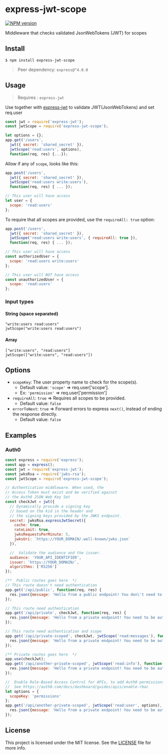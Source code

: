 # express-jwt-scope
[![NPM version](https://img.shields.io/npm/v/express-jwt-scope.svg)](https://www.npmjs.com/package/express-jwt-scope)

Middleware that checks validated JsonWebTokens (JWT) for scopes

## Install

    $ npm install express-jwt-scope

> Peer dependency: `express@^4.0.0`

## Usage

>Requires : `express-jwt`

Use together with [express-jwt](https://github.com/auth0/express-jwt) to validate JWT(JsonWebTokens) and set req.user

```javascript
const jwt = require('express-jwt');
const jwtScope = require('express-jwt-scope');

let options = {};
app.get('/users',
  jwt({ secret: 'shared_secret' }),
  jwtScope('read:users', options),
  function(req, res) {...});
```

Allow if any of `scope`, looks like this:

```javascript
app.post('/users',
  jwt({ secret: 'shared_secret' }),
  jwtScope('read:users write:users'),
  function(req, res) { ... });

// This user will have access
let user = {
  scope: 'read:users'
};
```

To require that all scopes are provided, use the `requireAll: true` option:

```javascript
app.post('/users',
  jwt({ secret: 'shared_secret' }),
  jwtScope('read:users write:users', { requireAll: true }),
  function(req, res) { ... });

// This user will have access
const authorizedUser = {
  scope: 'read:users write:users'
};

// This user will NOT have access
const unauthorizedUser = {
  scope: 'read:users'
};
```

### Input types
#### String (space separated)

```
"write:users read:users"
jwtScope("write:users read:users")
```
#### Array

```
["write:users", "read:users"]
jwtScope(["write:users", "read:users"])
```

## Options

- `scopeKey`: The user property name to check for the scope(s). 
    -   Default value: `'scope'` => req.user['scope'].
    -   Ex: `'permission'` => req.user['permission']
- `requireAll`: `true` => Requires all scopes to be provided. 
    -   Default value: `false`
- `errorToNext`: `true` => Forward errors to express `next()`, instead of ending the response directly. 
    -   Default value: `false`
    
##  Examples
### Auth0
```js
const express = require('express');
const app = express();
const jwt = require('express-jwt');
const jwksRsa = require('jwks-rsa');
const jwtScope = require('express-jwt-scope');

// Authentication middleware. When used, the
// Access Token must exist and be verified against
// the Auth0 JSON Web Key Set
const checkJwt = jwt({
  // Dynamically provide a signing key
  // based on the kid in the header and 
  // the signing keys provided by the JWKS endpoint.
  secret: jwksRsa.expressJwtSecret({
    cache: true,
    rateLimit: true,
    jwksRequestsPerMinute: 5,
    jwksUri: `https://YOUR_DOMAIN/.well-known/jwks.json`
  }),

  //  Validate the audience and the issuer.
  audience: 'YOUR_API_IDENTIFIER',
  issuer: `https://YOUR_DOMAIN/`,
  algorithms: ['RS256']
});

/**  Public routes goes here  */
// This route doesn't need authentication
app.get('/api/public', function(req, res) {
  res.json({message: 'Hello from a public endpoint! You don\'t need to be authenticated to see this.'});
});

// This route need authentication
app.get('/api/private', checkJwt, function(req, res) {
  res.json({message: 'Hello from a private endpoint! You need to be authenticated to see this.'});
});

// This route need authentication and scope
app.get('/api/private-scoped', checkJwt, jwtScope('read:messages'), function(req, res) {
  res.json({message: 'Hello from a private endpoint! You need to be authenticated and have a req.user.scope of read:messages to see this.'});
});

/** Private routes goes here  */
app.use(checkJwt);
app.get('/api/another-private-scoped', jwtScope('read:info'), function(req, res) {
  res.json({message: 'Hello from a private endpoint! You need to be authenticated and have `read:info` included in req.user.scope to see this.'});
});

//  Enable Role-Based Access Control for APIs, to add Auth0 permissions in the access token.
//  See https://auth0.com/docs/dashboard/guides/apis/enable-rbac
let options = {
  scopeKey: 'permissions'
};
app.get('/api/another-private-scoped', jwtScope('read:user', options), function(req, res) {
  res.json({message: 'Hello from a private endpoint! You need to be authenticated and have `read:user` included in req.user['permission'] to see this.'});
});

```

## License

This project is licensed under the MIT license. See the [LICENSE](LICENSE) file for more info.